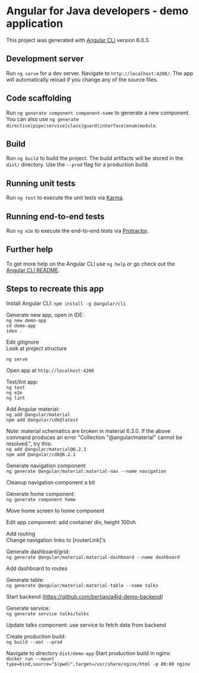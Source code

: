 # Angular for Java developers - demo application

This project was generated with [Angular CLI](https://github.com/angular/angular-cli) version 6.0.3.

## Development server

Run `ng serve` for a dev server. Navigate to `http://localhost:4200/`. The app will automatically reload if you change any of the source files.

## Code scaffolding

Run `ng generate component component-name` to generate a new component. You can also use `ng generate directive|pipe|service|class|guard|interface|enum|module`.

## Build

Run `ng build` to build the project. The build artifacts will be stored in the `dist/` directory. Use the `--prod` flag for a production build.

## Running unit tests

Run `ng test` to execute the unit tests via [Karma](https://karma-runner.github.io).

## Running end-to-end tests

Run `ng e2e` to execute the end-to-end tests via [Protractor](http://www.protractortest.org/).

## Further help

To get more help on the Angular CLI use `ng help` or go check out the [Angular CLI README](https://github.com/angular/angular-cli/blob/master/README.md).



## Steps to recreate this app
Install Angular CLI:
`npm install -g @angular/cli` 

Generate new app, open in IDE:  
`ng new demo-app`  
`cd demo-app`  
`idea .`

Edit gitignore  
Look at project structure

`ng serve`

Open app at `http://localhost:4200`

Test/lint app:  
`ng test`  
`ng e2e`  
`ng lint`

Add Angular material:  
`ng add @angular/material`  
`npm add @angular/cdk@latest`

Note: material schematics are broken in material 6.3.0. If the above command produces an error "Collection "@angular/material" cannot be resolved.", try this:  
`ng add @angular/material@6.2.1`  
`npm add @angular/cdk@6.2.1`  
  
Generate navigation component:  
`ng generate @angular/material:material-nav --name navigation`

Cleanup navigation component a bit

Generate home component:  
`ng generate component home`  
    
Move home screen to home component  

Edit app component: add container div, height 100vh

Add routing  
Change navigation links to [routerLink]'s  

Generate dashboard/grid:  
`ng generate @angular/material:material-dashboard --name dashboard`

Add dashboard to routes

Generate table:  
`ng generate @angular/material:material-table --name talks`

Start backend (https://github.com/bertjan/a4jd-demo-backend)

Generate service:  
`ng generate service talks/talks`

Update talks component: use service to fetch data from backend 

Create production build:  
`ng build --aot --prod` 

Navigate to directory `dist/demo-app` 
Start production build in nginx:   
`docker run --mount type=bind,source="$(pwd)",target=/usr/share/nginx/html -p 80:80 nginx`

